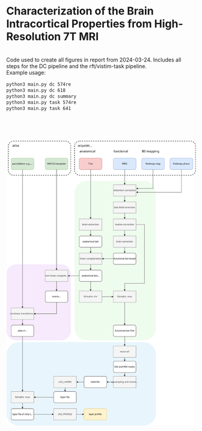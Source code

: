 
# Characterization of the Brain Intracortical Properties from High-Resolution 7T MRI #
<br>
Code used to create all figures in report from 2024-03-24. Includes all steps for the DC pipeline and the rft/vistim-task pipeline.
<br>
Example usage:

    python3 main.py dc 574re
    python3 main.py dc 618
    python3 main.py dc summary
    python3 main.py task 574re
    python3 main.py task 641



<br><br><br>



![](schematic.svg)
